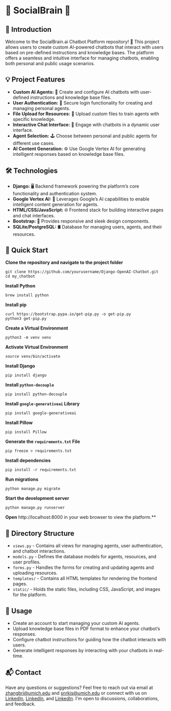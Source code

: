 # 🤖 SocialBrain 💬

## 🌟 Introduction
Welcome to the SocialBrain.ai Chatbot Platform repository! 🚀 This project allows users to create custom AI-powered chatbots that interact with users based on pre-defined instructions and knowledge bases. The platform offers a seamless and intuitive interface for managing chatbots, enabling both personal and public usage scenarios.

## 💡 Project Features
- **Custom AI Agents:** 🧠 Create and configure AI chatbots with user-defined instructions and knowledge base files.
- **User Authentication:** 🔑 Secure login functionality for creating and managing personal agents.
- **File Upload for Resources:** 📂 Upload custom files to train agents with specific knowledge.
- **Interactive Chat Interface:** 💬 Engage with chatbots in a dynamic user interface.
- **Agent Selection:** 🕹️ Choose between personal and public agents for different use cases.
- **AI Content Generation:** ⚙️ Use Google Vertex AI for generating intelligent responses based on knowledge base files.
  
## 🛠️ Technologies
- **Django:** 🖥️ Backend framework powering the platform’s core functionality and authentication system.
- **Google Vertex AI:** 🤖 Leverages Google’s AI capabilities to enable intelligent content generation for agents.
- **HTML/CSS/JavaScript:** 🌐 Frontend stack for building interactive pages and chat interfaces.
- **Bootstrap:** 🎨 Provides responsive and sleek design components.
- **SQLite/PostgreSQL:** 🛢️ Database for managing users, agents, and their resources.

## 🚀 Quick Start
**Clone the repository and navigate to the project folder**
```
git clone https://github.com/yourusername/Django-OpenAI-Chatbot.git
cd my_chatbot
```
**Install Python**
```
brew install python
```
**Install pip**
```
curl https://bootstrap.pypa.io/get-pip.py -o get-pip.py
python3 get-pip.py
```
**Create a Virtual Environment**
```
python3 -m venv venv
```
**Activate Virtual Environment**
```
source venv/bin/activate
```
**Install Django**
```
pip install django
```
**Install `python-decouple`**
```
pip install python-decouple
```
**Install `google-generativeai` Library**
```
pip install google-generativeai
```
**Install Pillow**
```
pip install Pillow
```
**Generate the `requirements.txt` File**
```
pip freeze > requirements.txt
```
**Install dependencies**
```
pip install -r requirements.txt
```
**Run migrations**
```
python manage.py migrate
```
**Start the development server**
```
python manage.py runserver
```
**Open** http://localhost:8000 in your web browser to view the platform.**

## 📁 Directory Structure
- `views.py` - Contains all views for managing agents, user authentication, and chatbot interactions.
- `models.py` - Defines the database models for agents, resources, and user profiles.
- `forms.py` - Handles the forms for creating and updating agents and uploading resources.
- `templates/` - Contains all HTML templates for rendering the frontend pages.
- `static/` - Holds the static files, including CSS, JavaScript, and images for the platform.

## 📝 Usage
- Create an account to start managing your custom AI agents.
- Upload knowledge base files in PDF format to enhance your chatbot’s responses.
- Configure chatbot instructions for guiding how the chatbot interacts with users.
- Generate intelligent responses by interacting with your chatbots in real-time.

## 📬 Contact
Have any questions or suggestions? Feel free to reach out via email at [zhangbri@umich.edu](mailto:zhangbri@umich.edu) and [snrkis@umich.edu](mailto:snrkis@umich.edu) or connect with us on [LinkedIn](https://www.linkedin.com/in/zhangbri/), [LinkedIn](https://www.linkedin.com/in/kristan-seenath-nagassar-922720290?), and [LinkedIn](https://www.linkedin.com/in/jesus-garcia-b57261310/). I'm open to discussions, collaborations, and feedback.
